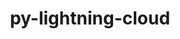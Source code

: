 ---
title: "py-lightning-cloud"
layout: cache
categories: [package, develop-2023-09-10]
meta: {"versions": ["0.5.37"], "compilers": ["apple-clang@=14.0.0", "gcc@=11.3.0"], "oss": ["ubuntu22.04", "ventura"], "platforms": ["darwin", "linux"], "targets": ["aarch64", "x86_64_v3"], "stacks": ["ml-darwin-aarch64-mps", "ml-linux-x86_64-cpu", "ml-linux-x86_64-cuda", "root"], "num_specs": 4, "num_specs_by_stack": {"ml-darwin-aarch64-mps": 2, "root": 4, "ml-linux-x86_64-cuda": 2, "ml-linux-x86_64-cpu": 2}}
spec_details: [{"hash": "cmztl3ua7i6ykw3md3rm2gyiagxmc46o", "compiler": "apple-clang@=14.0.0", "versions": ["0.5.37"], "os": "ventura", "platform": "darwin", "target": "aarch64", "variants": ["build_system=python_pip"], "stacks": ["ml-darwin-aarch64-mps", "root"], "size": "-", "tarball": "https://binaries.spack.io/releases/develop-2023-09-10/build_cache/darwin-ventura-aarch64/apple-clang-14.0.0/py-lightning-cloud-0.5.37/darwin-ventura-aarch64-apple-clang-14.0.0-py-lightning-cloud-0.5.37-cmztl3ua7i6ykw3md3rm2gyiagxmc46o.spack"}, {"hash": "m6tfycb2bxm5jrf5dyd5long3bcq4lgi", "compiler": "apple-clang@=14.0.0", "versions": ["0.5.37"], "os": "ventura", "platform": "darwin", "target": "aarch64", "variants": ["build_system=python_pip"], "stacks": ["ml-darwin-aarch64-mps", "root"], "size": "-", "tarball": "https://binaries.spack.io/releases/develop-2023-09-10/build_cache/darwin-ventura-aarch64/apple-clang-14.0.0/py-lightning-cloud-0.5.37/darwin-ventura-aarch64-apple-clang-14.0.0-py-lightning-cloud-0.5.37-m6tfycb2bxm5jrf5dyd5long3bcq4lgi.spack"}, {"hash": "ga4eokutmgse3wwhk4jpneozladhcdn4", "compiler": "gcc@=11.3.0", "versions": ["0.5.37"], "os": "ubuntu22.04", "platform": "linux", "target": "x86_64_v3", "variants": ["build_system=python_pip"], "stacks": ["ml-linux-x86_64-cuda", "root", "ml-linux-x86_64-cpu"], "size": "-", "tarball": "https://binaries.spack.io/releases/develop-2023-09-10/build_cache/linux-ubuntu22.04-x86_64_v3/gcc-11.3.0/py-lightning-cloud-0.5.37/linux-ubuntu22.04-x86_64_v3-gcc-11.3.0-py-lightning-cloud-0.5.37-ga4eokutmgse3wwhk4jpneozladhcdn4.spack"}, {"hash": "pakl27u74w73eo2dmioi33rq3ebbgbs6", "compiler": "gcc@=11.3.0", "versions": ["0.5.37"], "os": "ubuntu22.04", "platform": "linux", "target": "x86_64_v3", "variants": ["build_system=python_pip"], "stacks": ["ml-linux-x86_64-cuda", "root", "ml-linux-x86_64-cpu"], "size": "-", "tarball": "https://binaries.spack.io/releases/develop-2023-09-10/build_cache/linux-ubuntu22.04-x86_64_v3/gcc-11.3.0/py-lightning-cloud-0.5.37/linux-ubuntu22.04-x86_64_v3-gcc-11.3.0-py-lightning-cloud-0.5.37-pakl27u74w73eo2dmioi33rq3ebbgbs6.spack"}]
---